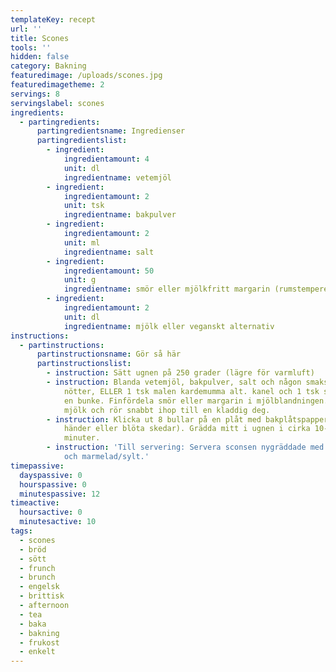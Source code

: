 ```yaml
---
templateKey: recept
url: ''
title: Scones
tools: ''
hidden: false
category: Bakning
featuredimage: /uploads/scones.jpg
featuredimagetheme: 2
servings: 8
servingslabel: scones
ingredients:
  - partingredients:
      partingredientsname: Ingredienser
      partingredientslist:
        - ingredient:
            ingredientamount: 4
            unit: dl
            ingredientname: vetemjöl
        - ingredient:
            ingredientamount: 2
            unit: tsk
            ingredientname: bakpulver
        - ingredient:
            ingredientamount: 2
            unit: ml
            ingredientname: salt
        - ingredient:
            ingredientamount: 50
            unit: g
            ingredientname: smör eller mjölkfritt margarin (rumstempererat)
        - ingredient:
            ingredientamount: 2
            unit: dl
            ingredientname: mjölk eller veganskt alternativ
instructions:
  - partinstructions:
      partinstructionsname: Gör så här
      partinstructionslist:
        - instruction: Sätt ugnen på 250 grader (lägre för varmluft)
        - instruction: Blanda vetemjöl, bakpulver, salt och någon smaksättning (ex. 1 dl
            nötter, ELLER 1 tsk malen kardemumma alt. kanel och 1 tsk socker) i
            en bunke. Finfördela smör eller margarin i mjölblandningen. Tillsätt
            mjölk och rör snabbt ihop till en kladdig deg.
        - instruction: Klicka ut 8 bullar på en plåt med bakplåtspapper (använd blöta
            händer eller blöta skedar). Grädda mitt i ugnen i cirka 10-12
            minuter.
        - instruction: 'Till servering: Servera sconsen nygräddade med ost, eller färskost
            och marmelad/sylt.'
timepassive:
  dayspassive: 0
  hourspassive: 0
  minutespassive: 12
timeactive:
  hoursactive: 0
  minutesactive: 10
tags:
  - scones
  - bröd
  - sött
  - frunch
  - brunch
  - engelsk
  - brittisk
  - afternoon
  - tea
  - baka
  - bakning
  - frukost
  - enkelt
---
```


